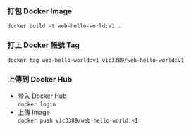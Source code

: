 ### 打包 Docker Image
`docker build -t web-hello-world:v1 .`

### 打上 Docker 帳號 Tag
`docker tag web-hello-world:v1 vic3389/web-hello-world:v1`

### 上傳到 Docker Hub
* 登入 Docker Hub \
`docker login`
* 上傳 Image \
`docker push vic3389/web-hello-world:v1`
